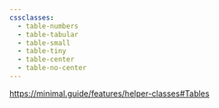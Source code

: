 ```yaml
---
cssclasses:
  - table-numbers
  - table-tabular
  - table-small
  - table-tiny
  - table-center
  - table-no-center
---
```

https://minimal.guide/features/helper-classes#Tables